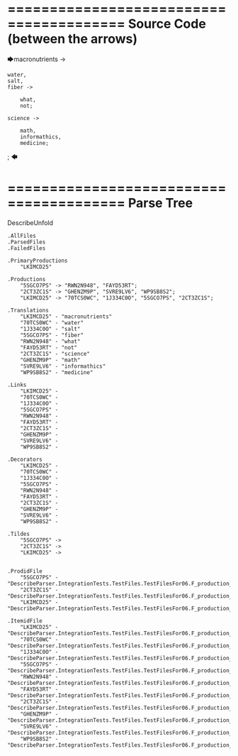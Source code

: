 ========================================
Source Code (between the arrows)
========================================

🡆macronutrients ->

	water,
    salt,
    fiber ->

        what,
        not;
	
	science ->
		
		math,
		informathics,
		medicine;
;
🡄

========================================
Parse Tree
========================================
DescribeUnfold

    .AllFiles
    .ParsedFiles
    .FailedFiles

    .PrimaryProductions
        "LKIMCD25" 

    .Productions
        "5SGCO7PS" -> "RWN2N948", "FAYD53RT";
        "2CT3ZC1S" -> "GHENZM9P", "SVRE9LV6", "WP9SB8S2";
        "LKIMCD25" -> "70TCS0WC", "1J334C0O", "5SGCO7PS", "2CT3ZC1S";

    .Translations
        "LKIMCD25" - "macronutrients"
        "70TCS0WC" - "water"
        "1J334C0O" - "salt"
        "5SGCO7PS" - "fiber"
        "RWN2N948" - "what"
        "FAYD53RT" - "not"
        "2CT3ZC1S" - "science"
        "GHENZM9P" - "math"
        "SVRE9LV6" - "informathics"
        "WP9SB8S2" - "medicine"

    .Links
        "LKIMCD25" - 
        "70TCS0WC" - 
        "1J334C0O" - 
        "5SGCO7PS" - 
        "RWN2N948" - 
        "FAYD53RT" - 
        "2CT3ZC1S" - 
        "GHENZM9P" - 
        "SVRE9LV6" - 
        "WP9SB8S2" - 

    .Decorators
        "LKIMCD25" - 
        "70TCS0WC" - 
        "1J334C0O" - 
        "5SGCO7PS" - 
        "RWN2N948" - 
        "FAYD53RT" - 
        "2CT3ZC1S" - 
        "GHENZM9P" - 
        "SVRE9LV6" - 
        "WP9SB8S2" - 

    .Tildes
        "5SGCO7PS" -> 
        "2CT3ZC1S" -> 
        "LKIMCD25" -> 


    .ProdidFile
        "5SGCO7PS" - "DescribeParser.IntegrationTests.TestFiles.TestFilesFor06.F_production_in_production5.ds"
        "2CT3ZC1S" - "DescribeParser.IntegrationTests.TestFiles.TestFilesFor06.F_production_in_production5.ds"
        "LKIMCD25" - "DescribeParser.IntegrationTests.TestFiles.TestFilesFor06.F_production_in_production5.ds"

    .ItemidFile
        "LKIMCD25" - "DescribeParser.IntegrationTests.TestFiles.TestFilesFor06.F_production_in_production5.ds"
        "70TCS0WC" - "DescribeParser.IntegrationTests.TestFiles.TestFilesFor06.F_production_in_production5.ds"
        "1J334C0O" - "DescribeParser.IntegrationTests.TestFiles.TestFilesFor06.F_production_in_production5.ds"
        "5SGCO7PS" - "DescribeParser.IntegrationTests.TestFiles.TestFilesFor06.F_production_in_production5.ds"
        "RWN2N948" - "DescribeParser.IntegrationTests.TestFiles.TestFilesFor06.F_production_in_production5.ds"
        "FAYD53RT" - "DescribeParser.IntegrationTests.TestFiles.TestFilesFor06.F_production_in_production5.ds"
        "2CT3ZC1S" - "DescribeParser.IntegrationTests.TestFiles.TestFilesFor06.F_production_in_production5.ds"
        "GHENZM9P" - "DescribeParser.IntegrationTests.TestFiles.TestFilesFor06.F_production_in_production5.ds"
        "SVRE9LV6" - "DescribeParser.IntegrationTests.TestFiles.TestFilesFor06.F_production_in_production5.ds"
        "WP9SB8S2" - "DescribeParser.IntegrationTests.TestFiles.TestFilesFor06.F_production_in_production5.ds"

